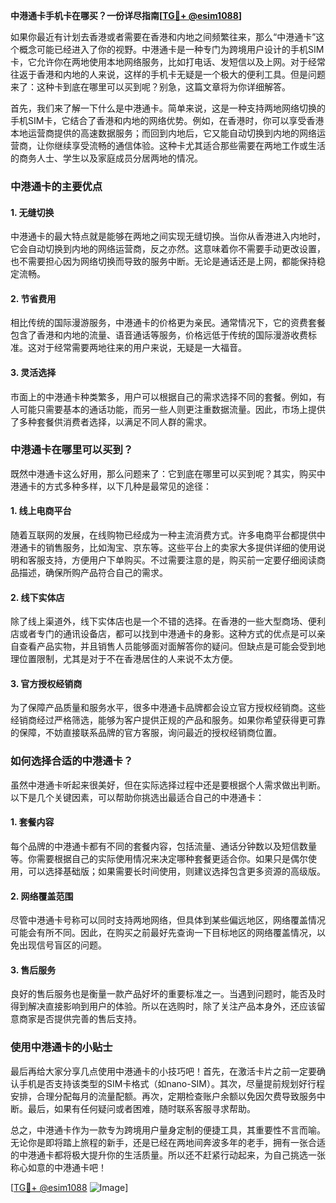 **中港通卡手机卡在哪买？一份详尽指南[[TG💪+ @esim1088](https://t.me/s/esim1088)]**

如果你最近有计划去香港或者需要在香港和内地之间频繁往来，那么“中港通卡”这个概念可能已经进入了你的视野。中港通卡是一种专门为跨境用户设计的手机SIM卡，它允许你在两地使用本地网络服务，比如打电话、发短信以及上网。对于经常往返于香港和内地的人来说，这样的手机卡无疑是一个极大的便利工具。但是问题来了：这种卡到底在哪里可以买到呢？别急，这篇文章将为你详细解答。

首先，我们来了解一下什么是中港通卡。简单来说，这是一种支持两地网络切换的手机SIM卡，它结合了香港和内地的网络优势。例如，在香港时，你可以享受香港本地运营商提供的高速数据服务；而回到内地后，它又能自动切换到内地的网络运营商，让你继续享受流畅的通信体验。这种卡尤其适合那些需要在两地工作或生活的商务人士、学生以及家庭成员分居两地的情况。

### 中港通卡的主要优点

#### 1. **无缝切换**
中港通卡的最大特点就是能够在两地之间实现无缝切换。当你从香港进入内地时，它会自动切换到内地的网络运营商，反之亦然。这意味着你不需要手动更改设置，也不需要担心因为网络切换而导致的服务中断。无论是通话还是上网，都能保持稳定流畅。

#### 2. **节省费用**
相比传统的国际漫游服务，中港通卡的价格更为亲民。通常情况下，它的资费套餐包含了香港和内地的流量、语音通话等服务，价格远低于传统的国际漫游收费标准。这对于经常需要两地往来的用户来说，无疑是一大福音。

#### 3. **灵活选择**
市面上的中港通卡种类繁多，用户可以根据自己的需求选择不同的套餐。例如，有人可能只需要基本的通话功能，而另一些人则更注重数据流量。因此，市场上提供了多种套餐供消费者选择，以满足不同人群的需求。

### 中港通卡在哪里可以买到？

既然中港通卡这么好用，那么问题来了：它到底在哪里可以买到呢？其实，购买中港通卡的方式多种多样，以下几种是最常见的途径：

#### 1. **线上电商平台**
随着互联网的发展，在线购物已经成为一种主流消费方式。许多电商平台都提供中港通卡的销售服务，比如淘宝、京东等。这些平台上的卖家大多提供详细的使用说明和客服支持，方便用户下单购买。不过需要注意的是，购买前一定要仔细阅读商品描述，确保所购产品符合自己的需求。

#### 2. **线下实体店**
除了线上渠道外，线下实体店也是一个不错的选择。在香港的一些大型商场、便利店或者专门的通讯设备店，都可以找到中港通卡的身影。这种方式的优点是可以亲自查看产品实物，并且销售人员能够面对面解答你的疑问。但缺点是可能会受到地理位置限制，尤其是对于不在香港居住的人来说不太方便。

#### 3. **官方授权经销商**
为了保障产品质量和服务水平，很多中港通卡品牌都会设立官方授权经销商。这些经销商经过严格筛选，能够为客户提供正规的产品和服务。如果你希望获得更可靠的保障，不妨直接联系品牌的官方客服，询问最近的授权经销商位置。

### 如何选择合适的中港通卡？

虽然中港通卡听起来很美好，但在实际选择过程中还是要根据个人需求做出判断。以下是几个关键因素，可以帮助你挑选出最适合自己的中港通卡：

#### 1. **套餐内容**
每个品牌的中港通卡都有不同的套餐内容，包括流量、通话分钟数以及短信数量等。你需要根据自己的实际使用情况来决定哪种套餐更适合你。如果只是偶尔使用，可以选择基础版；如果需要长时间使用，则建议选择包含更多资源的高级版。

#### 2. **网络覆盖范围**
尽管中港通卡号称可以同时支持两地网络，但具体到某些偏远地区，网络覆盖情况可能会有所不同。因此，在购买之前最好先查询一下目标地区的网络覆盖情况，以免出现信号盲区的问题。

#### 3. **售后服务**
良好的售后服务也是衡量一款产品好坏的重要标准之一。当遇到问题时，能否及时得到解决直接影响到用户的体验。所以在选购时，除了关注产品本身外，还应该留意商家是否提供完善的售后支持。

### 使用中港通卡的小贴士

最后再给大家分享几点使用中港通卡的小技巧吧！首先，在激活卡片之前一定要确认手机是否支持该类型的SIM卡格式（如nano-SIM）。其次，尽量提前规划好行程安排，合理分配每月的流量配额。再次，定期检查账户余额以免因欠费导致服务中断。最后，如果有任何疑问或者困难，随时联系客服寻求帮助。

总之，中港通卡作为一款专为跨境用户量身定制的便捷工具，其重要性不言而喻。无论你是即将踏上旅程的新手，还是已经在两地间奔波多年的老手，拥有一张合适的中港通卡都将极大提升你的生活质量。所以还不赶紧行动起来，为自己挑选一张称心如意的中港通卡吧！

[[TG💪+ @esim1088](https://t.me/s/esim1088) ![Image](https://i.postimg.cc/4NQfJmqS/Snipaste-2025-05-13-00-14-12.png)]